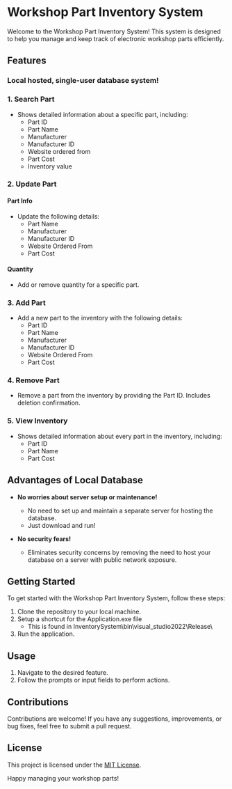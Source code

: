 # Workshop Part Inventory System

Welcome to the Workshop Part Inventory System! This system is designed to help you manage and keep track of electronic workshop parts efficiently.

## Features

### Local hosted, single-user database system!

### 1. Search Part

- Shows detailed information about a specific part, including:
  - Part ID
  - Part Name
  - Manufacturer
  - Manufacturer ID
  - Website ordered from
  - Part Cost
  - Inventory value

### 2. Update Part

#### Part Info

- Update the following details:
  - Part Name
  - Manufacturer
  - Manufacturer ID
  - Website Ordered From
  - Part Cost

#### Quantity

- Add or remove quantity for a specific part.

### 3. Add Part

- Add a new part to the inventory with the following details:
  - Part ID
  - Part Name
  - Manufacturer
  - Manufacturer ID
  - Website Ordered From
  - Part Cost

### 4. Remove Part

- Remove a part from the inventory by providing the Part ID. Includes deletion confirmation.

### 5. View Inventory

- Shows detailed information about every part in the inventory, including:
  - Part ID
  - Part Name
  - Part Cost

## Advantages of Local Database
 
- **No worries about server setup or maintenance!**
  - No need to set up and maintain a separate server for hosting the database.
  - Just download and run!
  
- **No security fears!**
  - Eliminates security concerns by removing the need to host your database on a server with public network exposure. 

## Getting Started

To get started with the Workshop Part Inventory System, follow these steps:

1. Clone the repository to your local machine.
2. Setup a shortcut for the Application.exe file
   - This is found in InventorySystem\bin\visual_studio2022\Release\
4. Run the application.

## Usage

1. Navigate to the desired feature.
2. Follow the prompts or input fields to perform actions.

## Contributions

Contributions are welcome! If you have any suggestions, improvements, or bug fixes, feel free to submit a pull request.

## License

This project is licensed under the [MIT License](LICENSE).

Happy managing your workshop parts!
